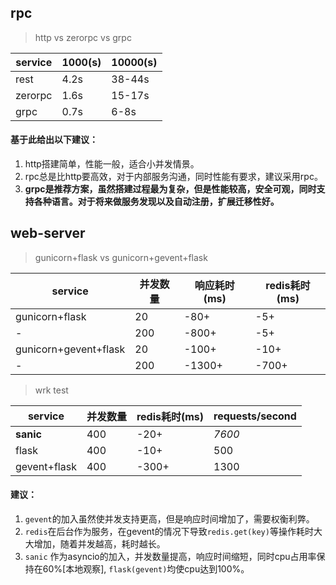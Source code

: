 ## rpc
> http vs zerorpc vs grpc


| service | 1000(s) | 10000(s)|
| --- | --- | --- |
| rest | 4.2s | 38-44s |
| zerorpc| 1.6s | 15-17s |
| grpc  | 0.7s | 6-8s |

#### 基于此给出以下建议：

1. http搭建简单，性能一般，适合小并发情景。
2. rpc总是比http要高效，对于内部服务沟通，同时性能有要求，建议采用rpc。
3. **grpc是推荐方案，虽然搭建过程最为复杂，但是性能较高，安全可观，同时支持各种语言。对于将来做服务发现以及自动注册，扩展迁移性好。**


## web-server
> gunicorn+flask vs gunicorn+gevent+flask

| service | 并发数量 | 响应耗时(ms) | redis耗时(ms)|
| --- | --- | --- | ---| 
| gunicorn+flask| 20 | -80+ | -5+ |
| - | 200 | -800+ | -5+ |
|gunicorn+gevent+flask| 20 | -100+ | -10+ |
| - | 200| -1300+ | -700+ |


> wrk test

| service | 并发数量 | redis耗时(ms)|requests/second |
| --- | --- | --- | --- |
| **sanic**| 400 | -20+ | *7600* |
| flask|400 | -10+ | 500 |
|gevent+flask| 400 | -300+ | 1300 |


#### 建议：
1. `gevent`的加入虽然使并发支持更高，但是响应时间增加了，需要权衡利弊。
2. `redis`在后台作为服务，在gevent的情况下导致`redis.get(key)`等操作耗时大大增加，随着并发越高，耗时越长。
3. `sanic` 作为asyncio的加入，并发数量提高，响应时间缩短，同时cpu占用率保持在60%[本地观察], `flask(gevent)`均使cpu达到100%。

